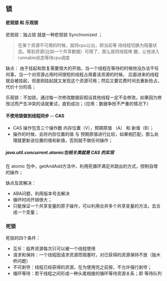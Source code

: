 ## 锁

#### 悲观锁 和  乐观锁
悲观锁：独占锁 就是一种悲观锁 Synchronized ；
> 在某个资源不可用的时候，就将cpu让出，把当前等 待线程切换为阻塞状态。等到资源(比如一个共享数据）可用了，那么就将线程唤 醒，让他进入runnable状态等待cpu调度

缺点：
由于挂起和恢复需要很大的开销，当一个线程在等待的时候他没办法干任何事，当一个对资源占用时间很短的线程占用着该资源的时候，
后面进来的线程就会被挂起，但是刚挂起就又发现这个资源可用；然后又要花费时间去重新抢占，代价十分的高；

乐观锁：不加锁，通过每一次修改数据前假设其他线程一定不会修改，如果因为修改过而产生冲突的话就重试，直到成功；（应用：数据争抢不严重的情况下）

#### 不使用锁做到线程同步 -- CAS
+ CAS 操作包含三个操作数  内存位置（V），预期原值 （A） 和  新值（B）；
+ 操作的时候，会将内存位置的值 与 预期原值进行比较，如果相匹配，那么处理就更新该位置的值和新值，否则就不做任何操作；

##### java.util.concurrent.atomic包相关类就是	CAS 的实现

在 atomic 包中，getAndAdd方法中，利用死循环满足并跳出的方式，控制自增的操作；

缺点及其解决：
+ ABA问题，利用版本号去解决
+ 循环时间开销很大；
+ 只能保证一个共享变量的原子操作，可以利用合并多个共享变量的方法，去合成一个变量；

### 死锁
死锁的四个条件：
+ 互斥：临界资源每次只可以被一个线程使用
+ 请求和保持：一个线程因请求资源而阻塞时，对已获得的资源保持不放（独木桥问题）
+ 不可剥夺：线程已经获得的资源，在为使用完之前按，不允许强行剥夺；
+ 循环等待：若干线程之间形成一种头尾相接的循环等待资源关系；即 等待队列





